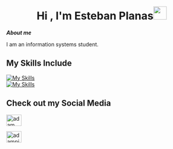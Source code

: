 <h1 align="center"><b>Hi , I'm Esteban Planas</b><img src="https://media.giphy.com/media/hvRJCLFzcasrR4ia7z/giphy.gif" width="35"></h1>

***About me***

I am an information systems student.

## My Skills Include
[![My Skills](https://skillicons.dev/icons?i=html,css,js,ts,nodejs,react,express)](https://skillicons.dev)
<br>
[![My Skills](https://skillicons.dev/icons?i=git,docker,c,linux,bash)](https://skillicons.dev)

## Check out my Social Media

<a href="https://www.linkedin.com/in/esteban-planas-2104b22b2/" target="blank"><img align="center"
    src="https://raw.githubusercontent.com/rahuldkjain/github-profile-readme-generator/master/src/images/icons/Social/linked-in-alt.svg"
    alt="adam pithewan" height="30" width="40" /></a>
  
<a href="https://x.com/planas_esteban" target="blank"><img align="center"
    src="https://raw.githubusercontent.com/rahuldkjain/github-profile-readme-generator/master/src/images/icons/Social/twitter.svg"
    alt="adampithewan" height="30" width="40" /></a>
